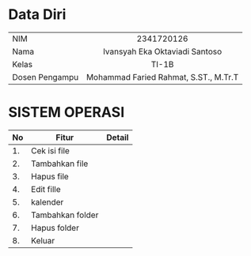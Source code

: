 # Data Diri
|         |              |   
| ------------- |:-------------:| 
|   NIM      |       2341720126  | 
|   Nama      |     Ivansyah Eka Oktaviadi Santoso      |   
|   Kelas    | TI-1B      |   
|  Dosen Pengampu | Mohammad Faried Rahmat, S.ST., M.Tr.T |

# SISTEM OPERASI 
| No  |   Fitur      |    Detail          |   
------------ | ------------- |:-------------:| 
| 1. |   Cek isi file      |     | 
| 2. |   Tambahkan file      |          |   
| 3. |   Hapus file    |        |   
| 4. |   Edit fille |     |
| 5. |   kalender |       |
| 6. |  Tambahkan folder |      |
| 7. |  Hapus folder |      |
| 8. |    Keluar  |       |



